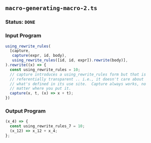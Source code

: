 ## `macro-generating-macro-2.ts`

### Status: `DONE`

### Input Program

```typescript
using_rewrite_rules(
  [capture,
   capture(expr, id, body), 
   using_rewrite_rules([id, id, expr]).rewrite(body)],
).rewrite((x) => {
  const using_rewrite_rules = 10;
  // capture introduces a using_rewrite_rules form but that is
  // referentially transparent .. i.e., it doesn't care about
  // what's defined in its use site.  Capture always works, no
  // matter where you put it.
  capture(x, t, (x) => x + t);
})
```

### Output Program

```typescript
(x_4) => {
  const using_rewrite_rules_7 = 10;
  (x_12) => x_12 + x_4;
};
```

